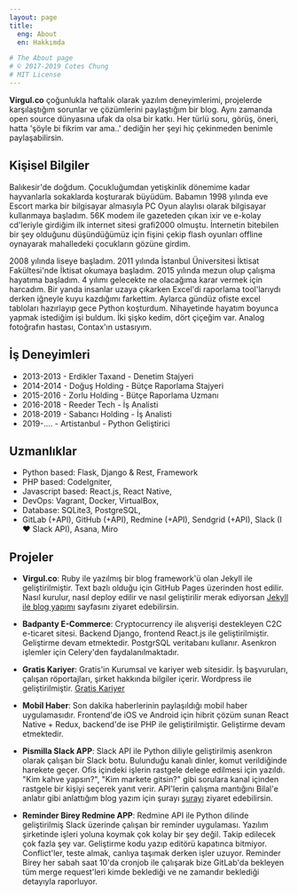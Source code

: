 ```yaml
---
layout: page
title:
  eng: About
  en: Hakkımda

# The About page
# © 2017-2019 Cotes Chung
# MIT License
---
```


**Virgul.co** çoğunlukla haftalık olarak yazılım deneyimlerimi, projelerde karşılaştığım sorunlar ve çözümlerini paylaştığım bir blog.
Aynı zamanda open source dünyasına ufak da olsa bir katkı. Her türlü soru, görüş, öneri, hatta 'şöyle bi fikrim var ama..' dediğin her şeyi
hiç çekinmeden benimle paylaşabilirsin.

## Kişisel Bilgiler
  Balıkesir'de doğdum. Çocukluğumdan yetişkinlik dönemime kadar hayvanlarla sokaklarda koşturarak büyüdüm. 
  Babamın 1998 yılında eve Escort marka bir bilgisayar almasıyla PC Oyun alaylısı olarak bilgisayar kullanmaya başladım.
  56K modem ile gazeteden çıkan ixir ve e-kolay cd'leriyle girdiğim ilk internet sitesi grafi2000 olmuştu. İnternetin bitebilen bir şey olduğunu
  düşündüğümüz için fişini çekip flash oyunları offline oynayarak mahalledeki çocukların gözüne girdim.

  2008 yılında liseye başladım. 2011 yılında İstanbul Üniversitesi İktisat Fakültesi'nde İktisat okumaya başladım. 2015 yılında mezun olup çalışma hayatıma
  başladım. 4 yılımı gelecekte ne olacağıma karar vermek için harcadım. Bir yanda insanlar uzaya çıkarken Excel'di raporlama tool'larıydı derken iğneyle kuyu kazdığımı farkettim. Aylarca gündüz ofiste excel tabloları hazırlayıp gece Python koşturdum. Nihayetinde hayatım boyunca yapmak istediğim işi buldum. 
  İki şişko kedim, dört çiçeğim var. Analog fotoğrafın hastası, Contax'ın ustasıyım. 



## İş Deneyimleri
- 2013-2013 - Erdikler Taxand - Denetim Stajyeri
- 2014-2014 - Doğuş Holding - Bütçe Raporlama Stajyeri
- 2015-2016 - Zorlu Holding - Bütçe Raporlama Uzmanı
- 2016-2018 - Reeder Tech - İş Analisti
- 2018-2019 - Sabancı Holding - İş Analisti
- 2019-.... - Artistanbul - Python Geliştirici



## Uzmanlıklar
- Python based: Flask, Django & Rest, Framework
- PHP based: CodeIgniter,
- Javascript based: React.js, React Native,
- DevOps: Vagrant, Docker, VirtualBox,
- Database: SQLite3, PostgreSQL,
- GitLab (+API), GitHub (+API), Redmine (+API), Sendgrid (+API), Slack (I ❤ Slack API), Asana, Miro


## Projeler
- **Virgul.co**: Ruby ile yazılmış bir blog framework'ü olan Jekyll ile geliştirilmiştir. Text bazlı olduğu için GitHub Pages üzerinden host edilir. 
Nasıl kurulur, nasıl deploy edilir ve nasıl geliştirilir merak ediyorsan [Jekyll ile blog yapımı](https://virgul.co) sayfasını ziyaret edebilirsin.

- **Badpanty E-Commerce**: Cryptocurrency ile alışverişi destekleyen C2C e-ticaret sitesi. Backend Django, frontend React.js ile geliştirilmiştir. Geliştirme devam etmektedir. PostgrSQL veritabanı kullanır. Asenkron işlemler için Celery'den faydalanılmaktadır.

- **Gratis Kariyer**: Gratis'in Kurumsal ve kariyer web sitesidir. İş başvuruları, çalışan röportajları, şirket hakkında bilgiler içerir. 
Wordpress ile geliştirilmiştir. [Gratis Kariyer](https://www.gratis.com/kariyer)

- **Mobil Haber**: Son dakika haberlerinin paylaşıldığı mobil haber uygulamasıdır. Frontend'de iOS ve Android için hibrit çözüm sunan React Native + Redux,
backend'de ise PHP ile geliştirilmiştir. Geliştirme devam etmektedir.

- **Pismilla Slack APP**: Slack API ile Python diliyle geliştirilmiş asenkron olarak çalışan bir Slack botu. Bulunduğu kanalı dinler, komut verildiğinde
harekete geçer. Ofis içindeki işlerin rastgele delege edilmesi için yazıldı. "Kim kahve yapsın?", "Kim markete gitsin?" gibi sorulara kanal içinden rastgele
bir kişiyi seçerek yanıt verir. API'lerin çalışma mantığını Bilal'e anlatır gibi anlattığım blog yazım için şurayı [şurayı](https://virgul.co/posts/api/) ziyaret edebilirsin.

- **Reminder Birey Redmine APP**: Redmine API ile Python dilinde geliştirilmiş Slack üzerinde çalışan bir reminder uygulaması. Yazılım şirketinde işleri yoluna koymak çok kolay bir şey değil. Takip edilecek çok fazla şey var. Geliştirme kodu yazıp editörü kapatınca bitmiyor. Conflict'ler, teste almak, canlıya taşımak derken işler uzuyor. Reminder Birey her sabah saat 10'da cronjob ile çalışarak bize GitLab'da bekleyen tüm merge request'leri kimde beklediği ve ne zamandır beklediği detayıyla raporluyor. 